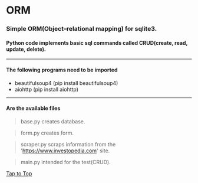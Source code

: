 <a id='top'></a>

# ORM

### Simple ORM(Object–relational mapping) for sqlite3.

#### Python code implements basic sql commands called CRUD(create, read, update, delete).

---

#### Тhe following programs need to be imported

- beautifulsoup4 (pip install beautifulsoup4)
- aiohttp (pip install aiohttp)

---

#### Are the available files

> base.py creates database.

> form.py creates form.

> scraper.py scraps information from the 'https://www.investopedia.com' site.

> main.py intended for the test(CRUD)․


[Tap to Top](#top)
